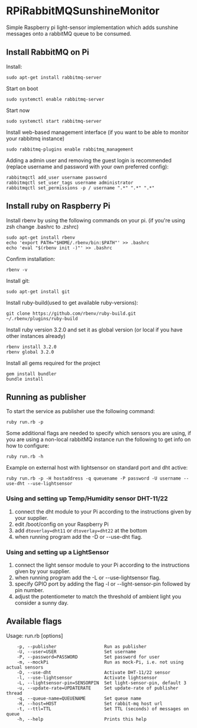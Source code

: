 # RPiRabbitMQSunshineMonitor
Simple Raspberry pi light-sensor implementation which adds sunshine messages onto a rabbitMQ queue to be consumed.

## Install RabbitMQ on Pi
Install:
```
sudo apt-get install rabbitmq-server
```
Start on boot
```
sudo systemctl enable rabbitmq-server
```
Start now
```
sudo systemctl start rabbitmq-server
```
Install web-based management interface (if you want to be able to monitor your rabbitmq instance)
```
sudo rabbitmq-plugins enable rabbitmq_management
```
Adding a admin user and removing the guest login is recommended (replace username and password with your own preferred config):
```
rabbitmqctl add_user username password
rabbitmqctl set_user_tags username administrator
rabbitmqctl set_permissions -p / username ".*" ".*" ".*"
```

## Install ruby on Raspberry Pi

Install rbenv by using the following commands on your pi. (if you're using zsh change .bashrc to .zshrc)
```
sudo apt-get install rbenv
echo 'export PATH="$HOME/.rbenv/bin:$PATH"' >> .bashrc
echo 'eval "$(rbenv init -)"' >> .bashrc
```
Confirm installation:
```
rbenv -v
```
Install git:
```
sudo apt-get install git
```
Install ruby-build(used to get available ruby-versions):
```
git clone https://github.com/rbenv/ruby-build.git ~/.rbenv/plugins/ruby-build
```
Install ruby version 3.2.0 and set it as global version (or local if you have other instances already)
```
rbenv install 3.2.0
rbenv global 3.2.0
```
Install all gems required for the project
```
gem install bundler
bundle install
```

## Running as publisher
To start the service as publisher use the following command:
```
ruby run.rb -p
```
Some additional flags are needed to specify which sensors you are using, if you are using
a non-local rabbitMQ instance run the following to get info on how to configure:
```
ruby run.rb -h
```
Example on external host with lightsensor on standard port and dht active:
```
ruby run.rb -p -H hostaddress -q queuename -P password -U username --use-dht --use-lightsensor
```

### Using and setting up Temp/Humidity sensor DHT-11/22
1. connect the dht module to your Pi according to the instructions given by your supplier.
1. edit /boot/config on your Raspberry Pi
1. add `dtoverlay=dht11` or `dtoverlay=dht22` at the bottom
1. when running program add the -D or --use-dht flag.

### Using and setting up a LightSensor
1. connect the light sensor module to your Pi according to the instructions given by your supplier.
1. when running program add the -L or --use-lightsensor flag.
1. specify GPIO port by adding the flag -l or --light-sensor-pin followed by pin number.
1. adjust the potentiometer to match the threshold of ambient light you consider a sunny day.


## Available flags
Usage: run.rb [options]
```
    -p, --publisher                  Run as publisher
    -U, --user=USER                  Set username
    -P, --password=PASSWORD          Set password for user
    -m, --mockPi                     Run as mock-Pi, i.e. not using actual sensors
    -D, --use-dht                    Activate DHT-11/22 sensor
    -l, --use-lightsensor            Activate lightsensor
    -L, --lightsensor-pin=SENSORPIN  Set light-sensor-pin, default 3
    -u, --update-rate=UPDATERATE     Set update-rate of publisher thread
    -q, --queue-name=QUEUENAME       Set queue name
    -H, --host=HOST                  Set rabbit-mq host url
    -t, --ttl=TTL                    Set TTL (seconds) of messages on queue
    -h, --help                       Prints this help
```
